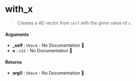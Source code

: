 # with\_x

>  Creates a 4D vector from `self` with the given value of `x`.

#### Arguments

- **\_self** : `UVec4` \- No Documentation 🚧
- **x** : `u32` \- No Documentation 🚧

#### Returns

- **arg0** : `UVec4` \- No Documentation 🚧